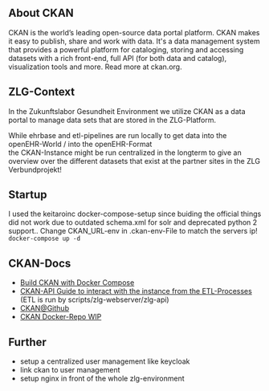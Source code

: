 ## About CKAN
CKAN is the world’s leading open-source data portal platform. CKAN makes it easy to publish, share and work with data. It's a data management system that provides a powerful platform for cataloging, storing and accessing datasets with a rich front-end, full API (for both data and catalog), visualization tools and more. Read more at ckan.org.

## ZLG-Context
In the Zukunftslabor Gesundheit Environment we utilize CKAN as a data portal to manage data sets that are stored in the ZLG-Platform.  

While ehrbase and etl-pipelines are run locally to get data into the openEHR-World / into the openEHR-Format  
the CKAN-Instance might be run centralized in the longterm to give an overview over the different datasets that exist at the partner sites in the ZLG Verbundprojekt!

## Startup
I used the keitaroinc docker-compose-setup since buiding the official things did not work due to outdated schema.xml for solr and deprecated python 2 support..
Change CKAN_URL-env in .ckan-env-File to match the servers ip!
```docker-compose up -d```

## CKAN-Docs
- [Build CKAN with Docker Compose](https://docs.ckan.org/en/2.9/maintaining/installing/install-from-docker-compose.html)
- [CKAN-API Guide to interact with the instance from the ETL-Processes](https://docs.ckan.org/en/2.9/api/#uploading-a-new-version-of-a-resource-file)
(ETL is run by scripts/zlg-webserver/zlg-api)
- [CKAN@Github](https://github.com/ckan/ckan)
- [CKAN Docker-Repo WIP](https://github.com/ckan/ckan-docker)

## Further
- setup a centralized user management like keycloak
- link ckan to user management
- setup nginx in front of the whole zlg-environment
